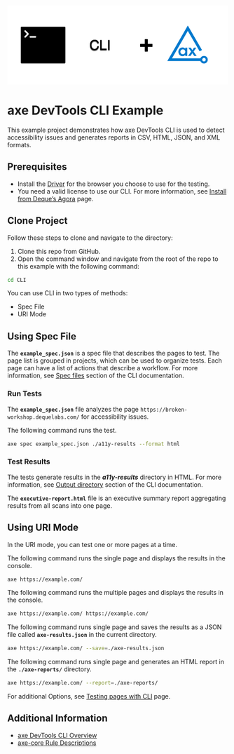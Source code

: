 ![logo](./docs/logo-cli.png)

# axe DevTools CLI Example

This example project demonstrates how axe DevTools CLI is used to detect accessibility issues and generates reports in CSV, HTML, JSON, and XML formats.

## Prerequisites

- Install the [Driver](https://docs.deque.com/devtools-html/4.0.0/en/cli-install-home#requirements) for the browser you choose to use for the testing.
- You need a valid license to use our CLI. For more information, see [Install from Deque’s Agora](https://docs.deque.com/devtools-html/4.0.0/en/cli-install-nodejs) page.

## Clone Project

Follow these steps to clone and navigate to the directory:
1. Clone this repo from GitHub.
2. Open the command window and navigate from the root of the repo to this example with the following command:

```sh
cd CLI
```

You can use CLI in two types of methods:
- Spec File
- URI Mode

## Using Spec File

The **`example_spec.json`** is a spec file that describes the pages to test. The page list is grouped in projects, which can be used to organize tests. Each page can have a list of actions that describe a workflow. For more information, see [Spec files](https://docs.deque.com/devtools-html/4.0.0/en/cli-workflow-specs#spec-files) section of the CLI documentation.


### Run Tests

The **`example_spec.json`** file analyzes the page `https://broken-workshop.dequelabs.com/` for accessibility issues.

The following command runs the test.

```sh
axe spec example_spec.json ./a11y-results --format html
```

### Test Results

The tests generate results in the **_a11y-results_** directory in HTML. For more information, see [Output directory](https://docs.deque.com/devtools-html/4.0.0/en/cli-workflow-specs#output-directory) section of the CLI documentation.

The **`executive-report.html`** file is an executive summary report aggregating results from all scans into one page. 
 

## Using URI Mode

In the URI mode, you can test one or more pages at a time.

The following command runs the single page and displays the results in the console.

```sh
axe https://example.com/
```

The following command runs the multiple pages and displays the results in the console.

```sh
axe https://example.com/ https://example.com/
```

The following command runs single page and saves the results as a JSON file called **`axe-results.json`** in the current directory.

```sh
axe https://example.com/ --save=./axe-results.json
```

The following command runs single page and generates an HTML report in the **`./axe-reports/`** directory.

```sh
axe https://example.com/ --report=./axe-reports/
```

For additional Options, see [Testing pages with CLI](https://docs.deque.com/devtools-html/4.0.0/en/cli-page-tests) page.

## Additional Information

- [axe DevTools CLI Overview](https://docs.deque.com/devtools-html/4.0.0/en/cli-home)
- [axe-core Rule Descriptions](https://github.com/dequelabs/axe-core/blob/master/doc/rule-descriptions.md)

 